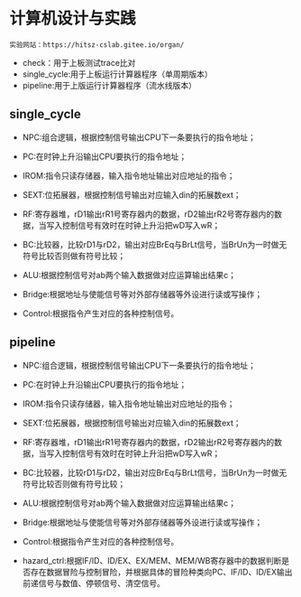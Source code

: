 # 计算机设计与实践
 	实验网站：https://hitsz-cslab.gitee.io/organ/
- check：用于上板测试trace比对
- single_cycle:用于上板运行计算器程序（单周期版本）
- pipeline:用于上版运行计算器程序（流水线版本）

## single_cycle

- NPC:组合逻辑，根据控制信号输出CPU下一条要执行的指令地址；

- PC:在时钟上升沿输出CPU要执行的指令地址；

- IROM:指令只读存储器，输入指令地址输出对应地址的指令；

- SEXT:位拓展器，根据控制信号输出对应输入din的拓展数ext；

- RF:寄存器堆，rD1输出rR1号寄存器内的数据，rD2输出rR2号寄存器内的数据，当写入控制信号有效时在时钟上升沿把wD写入wR；

- BC:比较器，比较rD1与rD2，输出对应BrEq与BrLt信号，当BrUn为一时做无符号比较否则做有符号比较；

- ALU:根据控制信号对ab两个输入数据做对应运算输出结果c；

- Bridge:根据地址与使能信号等对外部存储器等外设进行读或写操作；

- Control:根据指令产生对应的各种控制信号。
## pipeline



- NPC:组合逻辑，根据控制信号输出CPU下一条要执行的指令地址；



- PC:在时钟上升沿输出CPU要执行的指令地址；



- IROM:指令只读存储器，输入指令地址输出对应地址的指令；



- SEXT:位拓展器，根据控制信号输出对应输入din的拓展数ext；



- RF:寄存器堆，rD1输出rR1号寄存器内的数据，rD2输出rR2号寄存器内的数据，当写入控制信号有效时在时钟上升沿把wD写入wR；



- BC:比较器，比较rD1与rD2，输出对应BrEq与BrLt信号，当BrUn为一时做无符号比较否则做有符号比较；



- ALU:根据控制信号对ab两个输入数据做对应运算输出结果c；



- Bridge:根据地址与使能信号等对外部存储器等外设进行读或写操作；



- Control:根据指令产生对应的各种控制信号。



- hazard_ctrl:根据IF/ID、ID/EX、EX/MEM、MEM/WB寄存器中的数据判断是否存在数据冒险与控制冒险，并根据具体的冒险种类向PC、IF/ID、ID/EX输出前递信号与数值、停顿信号、清空信号。